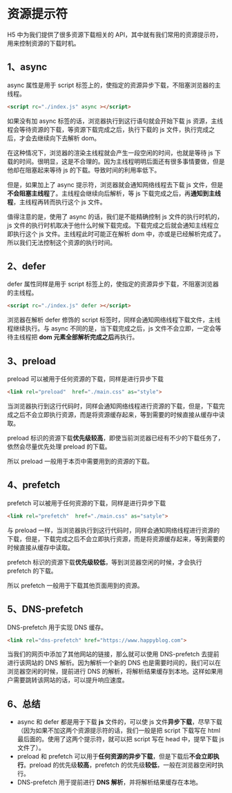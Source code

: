 # 资源提示符

H5 中为我们提供了很多资源下载相关的 API，其中就有我们常用的资源提示符，用来控制资源的下载时机。

## 1、async

async 属性是用于 script 标签上的，使指定的资源异步下载，不阻塞浏览器的主线程。

```html
<script rc="./index.js" async ></script>
```

如果没有加 async 标签的话，浏览器执行到这行语句就会开始下载 js 资源，主线程会等待资源的下载，等资源下载完成之后，执行下载的 js 文件，执行完成之后，才会去继续向下去解析 dom。

在这种情况下，浏览器的渲染主线程就会产生一段空闲的时间，也就是等待 js 下载的时间。很明显，这是不合理的。因为主线程明明后面还有很多事情要做，但是他却在阻塞起来等待 js 的下载。导致时间的利用率低下。

但是，如果加上了 async 提示符，浏览器就会通知网络线程去下载 js 文件，但是**不会阻塞主线程**了。主线程会继续向后解析，等 js 下载完成之后，再**通知到主线程**，主线程再转而执行这个 js 文件。

值得注意的是，使用了 async 的话，我们是不能精确控制 js 文件的执行时机的，js 文件的执行时机取决于他什么时候下载完成。下载完成之后就会通知主线程立即执行这个 js 文件。主线程此时可能正在解析 dom 中，亦或是已经解析完成了。所以我们无法控制这个资源的执行时间。

## 2、defer

defer 属性同样是用于 script 标签上的，使指定的资源异步下载，不阻塞浏览器的主线程。

```html
<script rc="./index.js" defer ></script>
```

浏览器在解析 defer 修饰的 script 标签时，同样会通知网络线程下载文件，主线程继续执行。与 async 不同的是，当下载完成之后，js 文件不会立即，一定会等待主线程把 **dom 元素全部解析完成之后**再执行。

## 3、preload

preload 可以被用于任何资源的下载，同样是进行异步下载

```html
<link rel="preload"  href="./main.css" as="style">
```

当浏览器执行到这行代码时，同样会通知网络线程进行资源的下载，但是，下载完成之后不会立即执行资源，而是将资源缓存起来，等到需要的时候直接从缓存中读取。

preload 标识的资源下载**优先级较高**，即使当前浏览器已经有不少的下载任务了，依然会尽量优先处理 preload 的下载。

所以 preload 一般用于本页中需要用到的资源的下载。

## 4、prefetch

prefetch 可以被用于任何资源的下载，同样是进行异步下载

```html
<link rel="prefetch"  href="./main.css" as="satyle">
```

与 preload 一样，当浏览器执行到这行代码时，同样会通知网络线程进行资源的下载，但是，下载完成之后不会立即执行资源，而是将资源缓存起来，等到需要的时候直接从缓存中读取。

prefetch 标识的资源下载**优先级较低**，等到浏览器空闲的时候，才会执行 prefetch 的下载。

所以 prefetch 一般用于下载其他页面用到的资源。

## 5、DNS-prefetch

DNS-prefetch 用于实现 DNS 缓存。

```html
<link rel="dns-prefetch" href="https://www.happyblog.com">
```

当我们的网页中添加了其他网站的链接，那么就可以使用 DNS-prefetch 去提前进行该网站的 DNS 解析。因为解析一个新的 DNS 也是需要时间的，我们可以在浏览器空闲的时候，提前进行 DNS 的解析，将解析结果缓存到本地。这样如果用户需要跳转该网站的话，可以提升响应速度。

## 6、总结

- async 和 defer 都是用于下载 **js** 文件的，可以使 js 文件**异步下载**，尽早下载（因为如果不加这两个资源提示符的话，我们一般是把 script 下载写在 html 最后面的。使用了这两个提示符，就可以把 script 写在 head 中，提早下载 js 文件了）。
- preload 和 prefetch 可以用于**任何资源的异步下载**，但是下载后**不会立即执行**。preload 的优先级**较高**，prefetch 的优先级**较低**，一般在浏览器空闲时执行。
- DNS-prefetch 用于提前进行 **DNS 解析**，并将解析结果缓存在本地。
